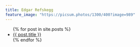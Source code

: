 ```yaml
---
title: Edgar Refskegg
feature_image: "https://picsum.photos/1300/400?image=989"
---
```


<ul>
  {% for post in site.posts %}
    <li>
      <a href="{{ post.url }}">{{ post.title }}</a>
    </li>
  {% endfor %}
</ul>
